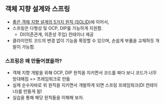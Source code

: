 ## 객체 지향 설계와 스프링

- [좋은 객체 지향 설계의 5가지 원칙 (SOLID)](https://github.com/kimsojung1121/TIL/blob/master/Spring/%EC%8A%A4%ED%94%84%EB%A7%81%ED%95%B5%EC%8B%AC%EC%9B%90%EB%A6%AC/220305_SOLID.md)에 이어서,
- 스프링은 다형성 및 OCP, DIP를 가능하게 지원함.
  - DI(의존관계, 의존성 주입) 컨테이너 제공
- 클라이언트 코드의 변경 없이 기능을 확장할 수 있으며, 손쉽게 부품을 교체하듯 개발이 가능함.

### 스프링은 왜 만들어졌을까?

- 객체 지향 개발을 위해 OCP, DIP 원칙을 지키면서 코드를 짜다 보니 코드가 너무 방대해짐 => 프레임워크로 만듦
- 실제 순수자바로 위 원칙을 지키면서 개발하게 되면 스프링 프레임워크(DI 컨테이너)를 만들게 됨!
- 실습을 통해 해당 원칙들을 이해해 보자.
